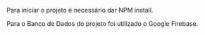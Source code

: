 Para iniciar o projeto é necessário dar NPM install.



Para o Banco de Dados do projeto foi utilizado o Google Firebase.

